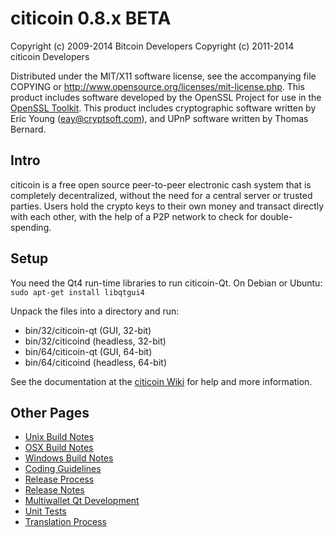 citicoin 0.8.x BETA
====================

Copyright (c) 2009-2014 Bitcoin Developers
Copyright (c) 2011-2014 citicoin Developers

Distributed under the MIT/X11 software license, see the accompanying
file COPYING or http://www.opensource.org/licenses/mit-license.php.
This product includes software developed by the OpenSSL Project for use in the [OpenSSL Toolkit](http://www.openssl.org/). This product includes
cryptographic software written by Eric Young ([eay@cryptsoft.com](mailto:eay@cryptsoft.com)), and UPnP software written by Thomas Bernard.


Intro
---------------------
citicoin is a free open source peer-to-peer electronic cash system that is
completely decentralized, without the need for a central server or trusted
parties.  Users hold the crypto keys to their own money and transact directly
with each other, with the help of a P2P network to check for double-spending.


Setup
---------------------
You need the Qt4 run-time libraries to run citicoin-Qt. On Debian or Ubuntu:
	`sudo apt-get install libqtgui4`

Unpack the files into a directory and run:

- bin/32/citicoin-qt (GUI, 32-bit)
- bin/32/citicoind (headless, 32-bit)
- bin/64/citicoin-qt (GUI, 64-bit)
- bin/64/citicoind (headless, 64-bit)

See the documentation at the [citicoin Wiki](http://citicoin.info)
for help and more information.


Other Pages
---------------------
- [Unix Build Notes](build-unix.md)
- [OSX Build Notes](build-osx.md)
- [Windows Build Notes](build-msw.md)
- [Coding Guidelines](coding.md)
- [Release Process](release-process.md)
- [Release Notes](release-notes.md)
- [Multiwallet Qt Development](multiwallet-qt.md)
- [Unit Tests](unit-tests.md)
- [Translation Process](translation_process.md)
